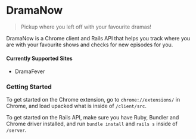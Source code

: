 # DramaNow

> Pickup where you left off with your favourite dramas!

DramaNow is a Chrome client and Rails API that helps you track where you are with your favourite shows and checks for new episodes for you.

#### Currently Supported Sites
* DramaFever

### Getting Started

To get started on the Chrome extension, go to `chrome://extensions/` in Chrome, and load upacked what is inside of `/client/src`.

To get started on the Rails API, make sure you have Ruby, Bundler and Chrome driver installed, and run `bundle install` and `rails s` inside of `/server`.
